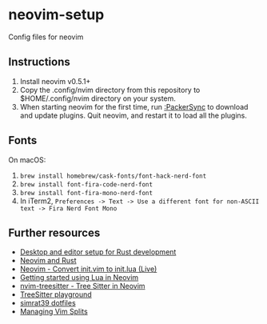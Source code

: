 # neovim-setup
Config files for neovim

## Instructions
1.  Install neovim v0.5.1+
2.  Copy the .config/nvim directory from this repository to $HOME/.config/nvim
    directory on your system.
3.  When starting neovim for the first time, run [:PackerSync](https://github.com/wbthomason/packer.nvim#quickstart) to download and update plugins.
    Quit neovim, and restart it to load all the plugins.

## Fonts

On macOS:

1.  `brew install homebrew/cask-fonts/font-hack-nerd-font`
2.  `brew install font-fira-code-nerd-font`
3.  `brew install font-fira-mono-nerd-font`
4.  In iTerm2, `Preferences -> Text -> Use a different font for non-ASCII text -> Fira Nerd Font Mono`

## Further resources
* [Desktop and editor setup for Rust development](https://www.youtube.com/watch?v=ycMiMDHopNc)
* [Neovim and Rust](https://sharksforarms.dev/posts/neovim-rust/)
* [Neovim - Convert init.vim to init.lua (Live)](https://www.youtube.com/watch?v=BoDU6QOmEOY)
* [Getting started using Lua in Neovim](https://github.com/nanotee/nvim-lua-guide)
* [nvim-treesitter - Tree Sitter in Neovim](https://www.youtube.com/watch?v=LPXH7cBN_u8)
* [TreeSitter playground](https://tree-sitter.github.io/tree-sitter/playground)
* [simrat39 dotfiles](https://github.com/simrat39/dotfiles/tree/master/.config/nvim)
* [Managing Vim Splits](https://www.youtube.com/watch?v=Zir28KFCSQw)
